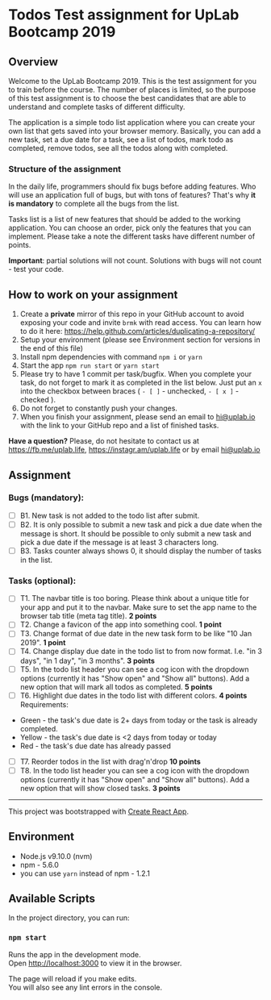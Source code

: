 # Todos Test assignment for UpLab Bootcamp 2019

## Overview

Welcome to the UpLab Bootcamp 2019. This is the test assignment for you to train before the course. The number of places is limited, so the purpose of this test assignment is to choose the best candidates that are able to understand and complete tasks of different difficulty. 

The application is a simple todo list application where you can create your own list that gets saved into your browser memory. Basically, you can add a new task, set a due date for a task, see a list of todos, mark todo as completed, remove todos, see all the todos along with completed.

### Structure of the assignment

In the daily life, programmers should fix bugs before adding features. Who will use an application full of bugs, but with tons of features? That's why __it is mandatory__ to complete all the bugs from the list.

Tasks list is a list of new features that should be added to the working application. You can choose an order, pick only the features that you can implement. Please take a note the different tasks have different number of points. 

__Important__: partial solutions will not count. Solutions with bugs will not count - test your code.

## How to work on your assignment

1. Create a __private__ mirror of this repo in your GitHub account to avoid exposing your code and invite `brmk` with read access. You can learn how to do it here: https://help.github.com/articles/duplicating-a-repository/
2. Setup your environment (please see Environment section for versions in the end of this file)
3. Install npm dependencies with command `npm i` or `yarn`
4. Start the app `npm run start` or `yarn start`
5. Please try to have 1 commit per task/bugfix. When you complete your task, do not forget to mark it as completed in the list below. Just put an `x` into the checkbox between braces ( `- [ ]` - unchecked, `- [ x ]` - checked ).
6. Do not forget to constantly push your changes.
7. When you finish your assignment, please send an email to hi@uplab.io with the link to your GitHub repo and a list of finished tasks.

__Have a question?__ Please, do not hesitate to contact us at https://fb.me/uplab.life, https://instagr.am/uplab.life or by email hi@uplab.io

## Assignment

### Bugs (mandatory):

- [ ] B1. New task is not added to the todo list after submit.
- [ ] B2. It is only possible to submit a new task and pick a due date when the message is short. It should be possible to only submit a new task and pick a due date if the message is at least 3 characters long.
- [ ] B3. Tasks counter always shows 0, it should display the number of tasks in the list.

### Tasks (optional):

- [ ] T1. The navbar title is too boring. Please think about a unique title for your app and put it to the navbar. Make sure to set the app name to the browser tab title (meta tag title). __2 points__
- [ ] T2. Change a favicon of the app into something cool. __1 point__
- [ ] T3. Change format of due date in the new task form to be like "10 Jan 2019". __1 point__
- [ ] T4. Change display due date in the todo list to from now format. I.e. "in 3 days", "in 1 day", "in 3 months". __3 points__
- [ ] T5. In the todo list header you can see a cog icon with the dropdown options (currently it has "Show open" and "Show all" buttons). Add a new option that will mark all todos as completed. __5 points__
- [ ] T6. Highlight due dates in the todo list with different colors. __4 points__ Requirements:
* Green - the task's due date is 2+ days from today or the task is already completed.
* Yellow - the task's due date is <2 days from today or today
* Red - the task's due date has already passed
- [ ] T7. Reorder todos in the list with drag'n'drop __10 points__
- [ ] T8. In the todo list header you can see a cog icon with the dropdown options (currently it has "Show open" and "Show all" buttons). Add a new option that will show closed tasks. __3 points__

-----

This project was bootstrapped with [Create React App](https://github.com/facebook/create-react-app).

## Environment

- Node.js v9.10.0 (nvm)
- npm - 5.6.0
- you can use `yarn` instead of npm - 1.2.1

## Available Scripts

In the project directory, you can run:

### `npm start`

Runs the app in the development mode.<br>
Open [http://localhost:3000](http://localhost:3000) to view it in the browser.

The page will reload if you make edits.<br>
You will also see any lint errors in the console.